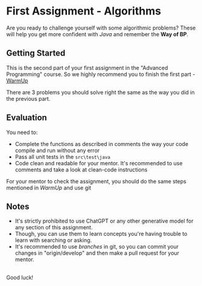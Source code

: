# First Assignment - Algorithms

Are you ready to challenge yourself with some algorithmic problems? These will help you get more confident with *Java* and remember the **Way of BP**.

## Getting Started

This is the second part of your first assignment in the "Advanced Programming" course. So we highly recommend you to finish the first part - [WarmUp](https://github.com/Advanced-Programming-1403/First-Assignment-WarmUp)

There are 3 problems you should solve right the same as the way you did in the previous part.

## Evaluation

You need to:

- Complete the functions as described in comments the way your code compile and run without any error
- Pass all unit tests in the ```src\test\java```
- Code clean and readable for your mentor. It's recommended to use comments and take a look at clean-code instructions

For your mentor to check the assignment, you should do the same steps mentioned in *WarmUp* and use git

## Notes

- It's strictly prohibited to use ChatGPT or any other generative model for any section of this assignment.
- Though, you can use them to learn concepts you're having trouble to learn with searching or asking.
- It's recommended to use *branches* in git, so you can commit your changes in "origin/develop" and then make a pull request for your mentor.

<br />
Good luck!

